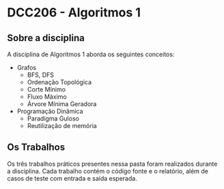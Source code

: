 # DCC206 - Algoritmos 1

## Sobre a disciplina

A disciplina de Algoritmos 1 aborda os seguintes conceitos:
- Grafos
	- BFS, DFS
	- Ordenação Topológica
	- Corte Mínimo
	- Fluxo Máximo
	- Árvore Mínima Geradora
- Programação Dinâmica
	- Paradigma Guloso
	- Reutilização de memória

## Os Trabalhos

Os três trabalhos práticos presentes nessa pasta foram realizados durante a disciplina. Cada trabalho contém o código fonte e o relatório, além de casos de teste com entrada e saída esperada.